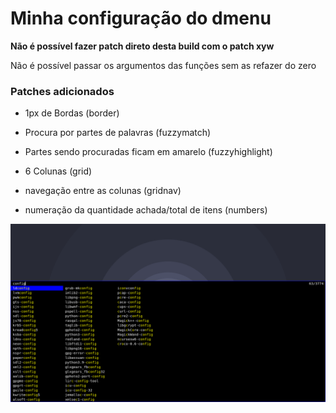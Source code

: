 # Minha configuração do dmenu

**Não é possível fazer patch direto desta build com o patch xyw**

Não é possível passar os argumentos das funções sem as refazer do zero

### Patches adicionados

- 1px de Bordas (border)

- Procura por partes de palavras (fuzzymatch)

- Partes sendo procuradas ficam em amarelo (fuzzyhighlight)

- 6 Colunas (grid)

- navegação entre as colunas (gridnav)

- numeração da quantidade achada/total de itens (numbers)

![screenshot](./screenshot.png)
